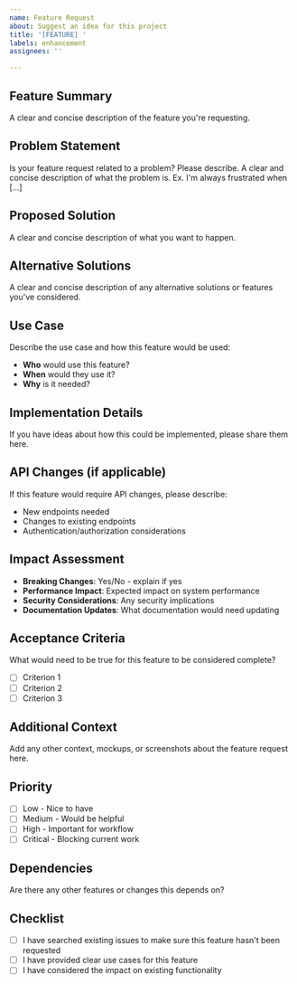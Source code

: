 ```yaml
---
name: Feature Request
about: Suggest an idea for this project
title: '[FEATURE] '
labels: enhancement
assignees: ''

---
```


## Feature Summary
A clear and concise description of the feature you're requesting.

## Problem Statement
Is your feature request related to a problem? Please describe.
A clear and concise description of what the problem is. Ex. I'm always frustrated when [...]

## Proposed Solution
A clear and concise description of what you want to happen.

## Alternative Solutions
A clear and concise description of any alternative solutions or features you've considered.

## Use Case
Describe the use case and how this feature would be used:
- **Who** would use this feature?
- **When** would they use it?
- **Why** is it needed?

## Implementation Details
If you have ideas about how this could be implemented, please share them here.

## API Changes (if applicable)
If this feature would require API changes, please describe:
- New endpoints needed
- Changes to existing endpoints
- Authentication/authorization considerations

## Impact Assessment
- **Breaking Changes**: Yes/No - explain if yes
- **Performance Impact**: Expected impact on system performance
- **Security Considerations**: Any security implications
- **Documentation Updates**: What documentation would need updating

## Acceptance Criteria
What would need to be true for this feature to be considered complete?
- [ ] Criterion 1
- [ ] Criterion 2
- [ ] Criterion 3

## Additional Context
Add any other context, mockups, or screenshots about the feature request here.

## Priority
- [ ] Low - Nice to have
- [ ] Medium - Would be helpful
- [ ] High - Important for workflow
- [ ] Critical - Blocking current work

## Dependencies
Are there any other features or changes this depends on?

## Checklist
- [ ] I have searched existing issues to make sure this feature hasn't been requested
- [ ] I have provided clear use cases for this feature
- [ ] I have considered the impact on existing functionality